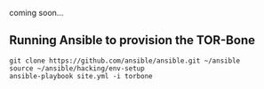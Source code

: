coming soon...

Running Ansible to provision the TOR-Bone
-----------------------------------------
```
git clone https://github.com/ansible/ansible.git ~/ansible
source ~/ansible/hacking/env-setup
ansible-playbook site.yml -i torbone
```
